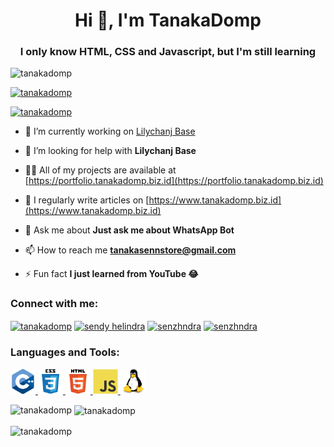<h1 align="center">Hi 👋, I'm TanakaDomp</h1>
<h3 align="center">I only know HTML, CSS and Javascript, but I'm still learning</h3>

<p align="left"> <img src="https://komarev.com/ghpvc/?username=tanakadomp&label=Profile%20views&color=0e75b6&style=flat" alt="tanakadomp" /> </p>

<p align="left"> <a href="https://github.com/ryo-ma/github-profile-trophy"><img src="https://github-profile-trophy.vercel.app/?username=tanakadomp" alt="tanakadomp" /></a> </p>

<p align="left"> <a href="https://twitter.com/tanakadomp" target="blank"><img src="https://img.shields.io/twitter/follow/tanakadomp?logo=twitter&style=for-the-badge" alt="tanakadomp" /></a> </p>

- 🔭 I’m currently working on [Lilychanj Base](https://github.com/TanakaDomp/Lilychanj-BaseBot)

- 🤝 I’m looking for help with **Lilychanj Base**

- 👨‍💻 All of my projects are available at [https://portfolio.tanakadomp.biz.id](https://portfolio.tanakadomp.biz.id)

- 📝 I regularly write articles on [https://www.tanakadomp.biz.id](https://www.tanakadomp.biz.id)

- 💬 Ask me about **Just ask me about WhatsApp Bot**

- 📫 How to reach me **tanakasennstore@gmail.com**

- ⚡ Fun fact **I just learned from YouTube 😂**

<h3 align="left">Connect with me:</h3>
<p align="left">
<a href="https://twitter.com/tanakadomp" target="blank"><img align="center" src="https://raw.githubusercontent.com/rahuldkjain/github-profile-readme-generator/master/src/images/icons/Social/twitter.svg" alt="tanakadomp" height="30" width="40" /></a>
<a href="https://fb.com/sendy helindra" target="blank"><img align="center" src="https://raw.githubusercontent.com/rahuldkjain/github-profile-readme-generator/master/src/images/icons/Social/facebook.svg" alt="sendy helindra" height="30" width="40" /></a>
<a href="https://instagram.com/senzhndra" target="blank"><img align="center" src="https://raw.githubusercontent.com/rahuldkjain/github-profile-readme-generator/master/src/images/icons/Social/instagram.svg" alt="senzhndra" height="30" width="40" /></a>
<a href="https://www.youtube.com/c/senzhndra" target="blank"><img align="center" src="https://raw.githubusercontent.com/rahuldkjain/github-profile-readme-generator/master/src/images/icons/Social/youtube.svg" alt="senzhndra" height="30" width="40" /></a>
</p>

<h3 align="left">Languages and Tools:</h3>
<p align="left"> <a href="https://www.w3schools.com/cpp/" target="_blank" rel="noreferrer"> <img src="https://raw.githubusercontent.com/devicons/devicon/master/icons/cplusplus/cplusplus-original.svg" alt="cplusplus" width="40" height="40"/> </a> <a href="https://www.w3schools.com/css/" target="_blank" rel="noreferrer"> <img src="https://raw.githubusercontent.com/devicons/devicon/master/icons/css3/css3-original-wordmark.svg" alt="css3" width="40" height="40"/> </a> <a href="https://www.w3.org/html/" target="_blank" rel="noreferrer"> <img src="https://raw.githubusercontent.com/devicons/devicon/master/icons/html5/html5-original-wordmark.svg" alt="html5" width="40" height="40"/> </a> <a href="https://developer.mozilla.org/en-US/docs/Web/JavaScript" target="_blank" rel="noreferrer"> <img src="https://raw.githubusercontent.com/devicons/devicon/master/icons/javascript/javascript-original.svg" alt="javascript" width="40" height="40"/> </a> <a href="https://www.linux.org/" target="_blank" rel="noreferrer"> <img src="https://raw.githubusercontent.com/devicons/devicon/master/icons/linux/linux-original.svg" alt="linux" width="40" height="40"/> </a> </p>

<p><img align="left" src="https://github-readme-stats.vercel.app/api/top-langs?username=tanakadomp&show_icons=true&locale=en&layout=compact" alt="tanakadomp" /></p>

<p>&nbsp;<img align="center" src="https://github-readme-stats.vercel.app/api?username=tanakadomp&show_icons=true&locale=en" alt="tanakadomp" /></p>

<p><img align="center" src="https://github-readme-streak-stats.herokuapp.com/?user=tanakadomp&" alt="tanakadomp" /></p>
